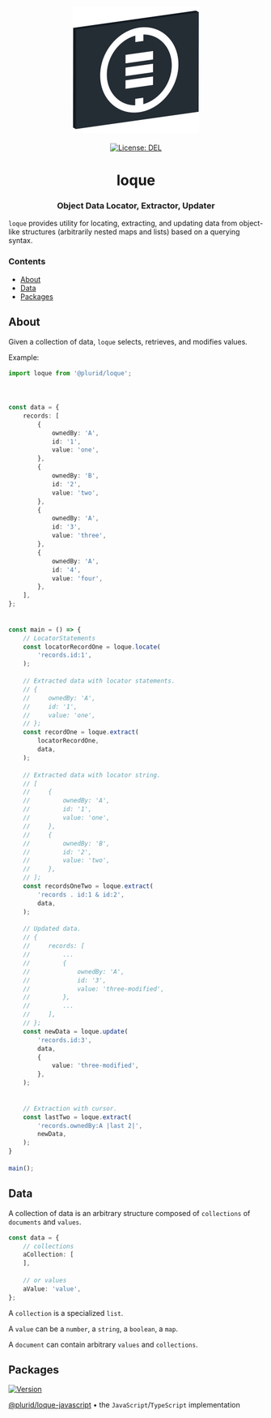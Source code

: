 <p align="center">
    <img src="https://raw.githubusercontent.com/plurid/loque/master/about/identity/loque-logo.png" height="250px">
    <br />
    <br />
    <a target="_blank" href="https://github.com/plurid/loque/blob/master/LICENSE">
        <img src="https://img.shields.io/badge/license-DEL-blue.svg?colorB=1380C3&style=for-the-badge" alt="License: DEL">
    </a>
</p>



<h1 align="center">
    loque
</h1>


<h3 align="center">
    Object Data Locator, Extractor, Updater
</h3>



`loque` provides utility for locating, extracting, and updating data from object-like structures (arbitrarily nested maps and lists) based on a querying syntax.


### Contents

+ [About](#about)
+ [Data](#data)
+ [Packages](#packages)



## About

Given a collection of data, `loque` selects, retrieves, and modifies values.

Example:

``` typescript
import loque from '@plurid/loque';



const data = {
    records: [
        {
            ownedBy: 'A',
            id: '1',
            value: 'one',
        },
        {
            ownedBy: 'B',
            id: '2',
            value: 'two',
        },
        {
            ownedBy: 'A',
            id: '3',
            value: 'three',
        },
        {
            ownedBy: 'A',
            id: '4',
            value: 'four',
        },
    ],
};


const main = () => {
    // LocatorStatements
    const locatorRecordOne = loque.locate(
        'records.id:1',
    );

    // Extracted data with locator statements.
    // {
    //     ownedBy: 'A',
    //     id: '1',
    //     value: 'one',
    // };
    const recordOne = loque.extract(
        locatorRecordOne,
        data,
    );

    // Extracted data with locator string.
    // [
    //     {
    //         ownedBy: 'A',
    //         id: '1',
    //         value: 'one',
    //     },
    //     {
    //         ownedBy: 'B',
    //         id: '2',
    //         value: 'two',
    //     },
    // ];
    const recordsOneTwo = loque.extract(
        'records . id:1 & id:2',
        data,
    );

    // Updated data.
    // {
    //     records: [
    //         ...
    //         {
    //             ownedBy: 'A',
    //             id: '3',
    //             value: 'three-modified',
    //         },
    //         ...
    //     ],
    // };
    const newData = loque.update(
        'records.id:3',
        data,
        {
            value: 'three-modified',
        },
    );


    // Extraction with cursor.
    const lastTwo = loque.extract(
        'records.ownedBy:A |last 2|',
        newData,
    );
}

main();
```



## Data

A collection of data is an arbitrary structure composed of `collections` of `documents` and `values`.

``` typescript
const data = {
    // collections
    aCollection: [
    ],

    // or values
    aValue: 'value',
};
```

A `collection` is a specialized `list`.

A `value` can be a `number`, a `string`, a `boolean`, a `map`.

A `document` can contain arbitrary `values` and `collections`.



## Packages

<a target="_blank" href="https://www.npmjs.com/package/@plurid/loque">
    <img src="https://img.shields.io/npm/v/@plurid/loque.svg?logo=npm&colorB=1380C3&style=for-the-badge" alt="Version">
</a>

[@plurid/loque-javascript][loque-javascript] • the `JavaScript`/`TypeScript` implementation

[loque-javascript]: https://github.com/plurid/loque/tree/master/packages/loque-javascript
